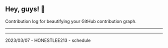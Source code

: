 ## Hey, guys! 👋

Contribution log for beautifying your GitHub contribution graph.

---



---

2023/03/07 - HONESTLEE213 - schedule
